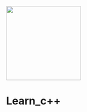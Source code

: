 <img src="https://download.logo.wine/logo/C%2B%2B/C%2B%2B-Logo.wine.png" with="400" height="200"/>


# Learn_c++
